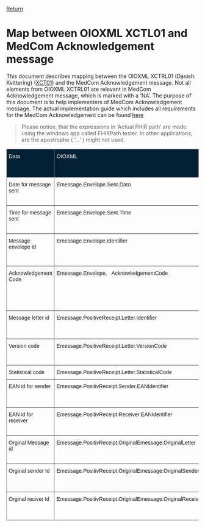 [Return](../../index.md)
# Map between OIOXML XCTL01 and MedCom Acknowledgement message

This document describes mapping between the OIOXML XCTRL01 (Danish: Kvittering) (<a href="https://svn.medcom.dk/svn/releases/Standarder/Den%20gode%20CONTRL/XML/Dokumentation/XCTL01.pdf" target="_blank">XCT01</a>) and the MedCom Acknowledgement message. Not all elements from OIOXML XCTRL01 are relevant in MedCom Acknowledgement message, which is marked with a ‘NA’. The purpose of this document is to help implementers of MedCom Acknowledgement message. The actual implementation guide which includes all requirements for the MedCom Acknowledgement can be found <a href="https://medcomfhir.dk/ig/acknowledgement/" target="_blank">here</a> 

> Please notice, that the expressions in ‘Actual FHIR path’ are made using the windows app called FHIRPath tester. In other applications, are the apostrophe ( ‘…’ ) might not used.


<style type="text/css">
.tg  {border-collapse:collapse;border-spacing:0;}
.tg td{border-color:black;border-style:solid;border-width:1px;font-family:Arial, sans-serif;font-size:14px;
  overflow:hidden;padding:10px 5px;word-break:normal;}
.tg th{border-color:black;border-style:solid;border-width:1px;font-family:Arial, sans-serif;font-size:14px;
  font-weight:normal;overflow:hidden;padding:10px 5px;word-break:normal;}
.tg .tg-qd85{background-color:#002134;border-color:inherit;color:#ffffff;text-align:left;vertical-align:top}
.tg .tg-0pky{border-color:inherit;text-align:left;vertical-align:top}
@media screen and (max-width: 767px) {.tg {width: auto !important;}.tg col {width: auto !important;}.tg-wrap {overflow-x: auto;-webkit-overflow-scrolling: touch;}}</style>
<div class="tg-wrap"><table class="tg">
<thead>
  <tr>
    <th class="tg-qd85" rowspan="2">Data</th>
    <th class="tg-qd85" rowspan="2">OIOXML</th>
    <th class="tg-qd85">Pseudo FHIR   path</th>
    <th class="tg-qd85" rowspan="2">Must Support</th>
    <th class="tg-qd85" rowspan="2">Comment </th>
  </tr>
  <tr>
    <th class="tg-qd85">Actual FHIR path</th>
  </tr>
</thead>
<tbody>
  <tr>
    <td class="tg-0pky" rowspan="2">Date for message sent </td>
    <td class="tg-0pky" rowspan="2">Emessage.Envelope.Sent.Dato</td>
    <td class="tg-0pky">MedComAcknowledgementMessage.timestamp</td>
    <td class="tg-0pky" rowspan="2">Yes</td>
    <td class="tg-0pky" rowspan="4">A FHIR Timestamp contain both date and time, and&nbsp;&nbsp;&nbsp;contain information about when a bundle is created. </td>
  </tr>
  <tr>
    <td class="tg-0pky">Bundle.timestamp</td>
  </tr>
  <tr>
    <td class="tg-0pky" rowspan="2">Time for message sent</td>
    <td class="tg-0pky" rowspan="2">Emessage.Envelope.Sent.Time</td>
    <td class="tg-0pky">MedComAcknowledgementMessage.timestamp</td>
    <td class="tg-0pky" rowspan="2">Yes</td>
  </tr>
  <tr>
    <td class="tg-0pky">Bundle.timestamp</td>
  </tr>
  <tr>
    <td class="tg-0pky" rowspan="2">Message envelope id</td>
    <td class="tg-0pky" rowspan="2">Emessage.Envelope.Identifier</td>
    <td class="tg-0pky">MedComAcknowledgementMessage.id</td>
    <td class="tg-0pky" rowspan="2">Yes</td>
    <td class="tg-0pky" rowspan="2">A uniqe identifier for a bundle. The&nbsp;&nbsp;&nbsp;MedComAcknowledgementMessage.id must be updated with a new value, each time a&nbsp;&nbsp;&nbsp;new message is sent, or a message is resent. </td>
  </tr>
  <tr>
    <td class="tg-0pky">Bundle.id</td>
  </tr>
  <tr>
    <td class="tg-0pky" rowspan="2">Acknowledgement Code</td>
    <td class="tg-0pky" rowspan="2">Emessage.Envelope.&nbsp;&nbsp;&nbsp;AcknowledgementCode </td>
    <td class="tg-0pky">MedComAcknowledgementMessage.MedComAcknowledgementMessageHeader.response.code  And&nbsp;&nbsp;&nbsp;MedComAcknowledgementMEssage.MedComAcknowledgementMessageHeader.response.details.MedComAcknowledgementOperationOutcome.issue</td>
    <td class="tg-0pky" rowspan="2">Yes</td>
    <td class="tg-0pky" rowspan="2">The&nbsp;&nbsp;&nbsp;main response code is included in the MedComAcknowledgementMessageHeader.&nbsp;&nbsp;&nbsp;When the response code is other than OK, it may be elaborated in the&nbsp;&nbsp;&nbsp;MedComAcknowledgementOperationOutcome profile. </td>
  </tr>
  <tr>
    <td class="tg-0pky">Bundle.entry.resource.ofType('MessageHeader').response.code&nbsp;&nbsp;&nbsp;And Bundle.entry.resource.of.type('OperationOutcome').issue</td>
  </tr>
  <tr>
    <td class="tg-0pky" rowspan="2">Message letter id </td>
    <td class="tg-0pky" rowspan="2">Emessage.PositiveReceipt.Letter.Identifier</td>
    <td class="tg-0pky">MedComAcknowledgementMessage.MedComAcknowledgementMessageHeader.id</td>
    <td class="tg-0pky" rowspan="2">Yes</td>
    <td class="tg-0pky" rowspan="2"> <br></td>
  </tr>
  <tr>
    <td class="tg-0pky">Bundle.entry.resource.ofType('MessageHeader').id</td>
  </tr>
  <tr>
    <td class="tg-0pky" rowspan="2">Version code</td>
    <td class="tg-0pky" rowspan="2">Emessage.PositiveReceipt.Letter.VersionCode</td>
    <td class="tg-0pky" rowspan="2">NA</td>
    <td class="tg-0pky" rowspan="2"> <br></td>
    <td class="tg-0pky" rowspan="2">The&nbsp;&nbsp;&nbsp;version of a FHIR message can be found in the respective Implementation Guide&nbsp;&nbsp;&nbsp;but is not included when exchanging a message </td>
  </tr>
  <tr>
  </tr>
  <tr>
    <td class="tg-0pky" rowspan="2">Statistical code</td>
    <td class="tg-0pky" rowspan="2">Emessage.PositiveReceipt.Letter.StatisticalCode</td>
    <td class="tg-0pky" rowspan="2">NA</td>
    <td class="tg-0pky" rowspan="2">Yes</td>
    <td class="tg-0pky" rowspan="2">Only VANSEnvlope contains a statistical&nbsp;&nbsp;&nbsp;code. </td>
  </tr>
  <tr>
  </tr>
  <tr>
    <td class="tg-0pky" rowspan="2">EAN id  for sender</td>
    <td class="tg-0pky" rowspan="2">Emessage.PositivReceipt.Sender.EANIdentifier</td>
    <td class="tg-0pky">MedComAcknowledgementMessage.MedComAcknowledgementMessageHeader.sender.MedComMessagingOrganization.identifier.eanIdentifier</td>
    <td class="tg-0pky" rowspan="2">Yes</td>
    <td class="tg-0pky" rowspan="2">The&nbsp;&nbsp;&nbsp;EAN identifier for a sending organisation</td>
  </tr>
  <tr>
    <td class="tg-0pky">Bundle.entry.where(fullUrl=%resource.entry.resource[0].sender.reference).resource.identifier.where(system='https://www.gs1.org/gln').value</td>
  </tr>
  <tr>
    <td class="tg-0pky" rowspan="2">EAN id  for receiver</td>
    <td class="tg-0pky" rowspan="2">Emessage.PositivReceipt.Receiver.EANIdentifier</td>
    <td class="tg-0pky">MedComAcknowledgementMessage.MedComAcknowledgementMessageHeader.destination.primary.receiver.MedComMessagingOrganization.identifier.eanIdentifier</td>
    <td class="tg-0pky" rowspan="2">Yes</td>
    <td class="tg-0pky" rowspan="2">The&nbsp;&nbsp;&nbsp;EAN identifier for a receiving organisation. </td>
  </tr>
  <tr>
    <td class="tg-0pky">Bundle.entry.where(fullUrl=%resource.entry.resource[0].destination.receiver.reference).resource.identifier.where(system='https://www.gs1.org/gln').value</td>
  </tr>
  <tr>
    <td class="tg-0pky" rowspan="2">Orginal Message id</td>
    <td class="tg-0pky" rowspan="2">Emessage.PositivReceipt.OriginalEmessage.OriginalLetter</td>
    <td class="tg-0pky">MedComAcknowledgementMessage.MedComMessagingProvenance.entity.what.reference</td>
    <td class="tg-0pky" rowspan="2">Yes</td>
    <td class="tg-0pky" rowspan="2"> <br></td>
  </tr>
  <tr>
    <td class="tg-0pky">Bundle.entry.resource.ofType('Provenance').entity.what.reference</td>
  </tr>
  <tr>
    <td class="tg-0pky" rowspan="2">Orginal sender Id</td>
    <td class="tg-0pky" rowspan="2">Emessage.PositivReceipt.OriginalEmessage.OriginalSender</td>
    <td class="tg-0pky">MedComAcknowledgementMessage.MedComAcknowledgementMessageHeader.destination.primary.reciver.MedComMessagingOrganization.identifier</td>
    <td class="tg-0pky" rowspan="2">Yes</td>
    <td class="tg-0pky" rowspan="2">The Id of the original receiver i the same&nbsp;&nbsp;&nbsp;id  as for the receiver of the&nbsp;&nbsp;&nbsp;Acknowledgement  </td>
  </tr>
  <tr>
    <td class="tg-0pky">Bundle.entry.where(fullUrl =&nbsp;&nbsp;&nbsp;%resource.entry.resource[0].destination.receiver.reference).resource.identifier.where(system&nbsp;&nbsp;&nbsp;= 'https://www.gs1.org/gln').value</td>
  </tr>
  <tr>
    <td class="tg-0pky" rowspan="2">Orginal reciver Id</td>
    <td class="tg-0pky" rowspan="2">Emessage.PositivReceipt.OriginalEmessage.OriginalReceiver</td>
    <td class="tg-0pky">MedComAcknowledgementMessage.MedComAcknowledgementMessageHeader.sender.MedComMessagingOrganization.identifier</td>
    <td class="tg-0pky" rowspan="2">Yes</td>
    <td class="tg-0pky" rowspan="2">The Id of the original receiver i the same&nbsp;&nbsp;&nbsp;id  as for the sender of the&nbsp;&nbsp;&nbsp;Acknowledgement  </td>
  </tr>
  <tr>
    <td class="tg-0pky">Bundle.entry.where(fullUrl =&nbsp;&nbsp;&nbsp;%resource.entry.resource[0].sender.reference).resource.identifier.where(system&nbsp;&nbsp;&nbsp;= 'https://www.gs1.org/gln').value</td>
  </tr>
</tbody>
</table></div>
